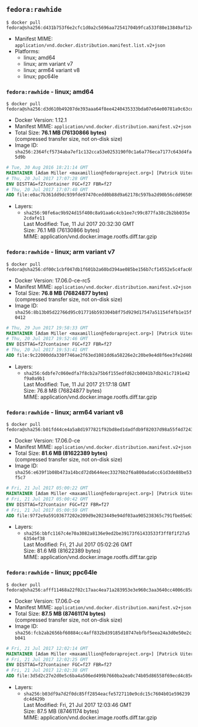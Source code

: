 ## `fedora:rawhide`

```console
$ docker pull fedora@sha256:d431b753f6e2cfc1d0a2c5696aa72541704b9fca533f80e13849af1242703f7a
```

-	Manifest MIME: `application/vnd.docker.distribution.manifest.list.v2+json`
-	Platforms:
	-	linux; amd64
	-	linux; arm variant v7
	-	linux; arm64 variant v8
	-	linux; ppc64le

### `fedora:rawhide` - linux; amd64

```console
$ docker pull fedora@sha256:d3d610b49207de393aaa64f8ee4240435333bda07e64e00781a9c63cda430f60
```

-	Docker Version: 1.12.1
-	Manifest MIME: `application/vnd.docker.distribution.manifest.v2+json`
-	Total Size: **76.1 MB (76130866 bytes)**  
	(compressed transfer size, not on-disk size)
-	Image ID: `sha256:2364fcf5734aba7ef1c132cca53e0253190f0c1a6a776eca7177c643d4fa5d9b`

```dockerfile
# Tue, 30 Aug 2016 18:21:14 GMT
MAINTAINER [Adam Miller <maxamillion@fedoraproject.org>] [Patrick Uiterwijk <patrick@puiterwijk.org>]
# Thu, 20 Jul 2017 17:07:28 GMT
ENV DISTTAG=f27container FGC=f27 FBR=f27
# Thu, 20 Jul 2017 17:07:40 GMT
ADD file:e0ac7b361dd9dc939fde97470cedd0b88d9a62178c597ba2d90b56cdd965093f in / 
```

-	Layers:
	-	`sha256:98fe6ac9b924d15f408c8a91aa6c4cb1ee7c99c877fa38c2b2bb035e2cdafe11`  
		Last Modified: Tue, 11 Jul 2017 20:32:30 GMT  
		Size: 76.1 MB (76130866 bytes)  
		MIME: application/vnd.docker.image.rootfs.diff.tar.gzip

### `fedora:rawhide` - linux; arm variant v7

```console
$ docker pull fedora@sha256:df00c1cbf047db1f601b2a60bd394ae085be156b7cf14552e5c4fac6910c98a6
```

-	Docker Version: 17.06.0-ce-rc5
-	Manifest MIME: `application/vnd.docker.distribution.manifest.v2+json`
-	Total Size: **76.8 MB (76824877 bytes)**  
	(compressed transfer size, not on-disk size)
-	Image ID: `sha256:8b13b05d22766d95c017716b593304b8f75d929d17547a51154f4fb1e15f0412`

```dockerfile
# Thu, 29 Jun 2017 19:58:33 GMT
MAINTAINER [Adam Miller <maxamillion@fedoraproject.org>] [Patrick Uiterwijk <patrick@puiterwijk.org>]
# Thu, 20 Jul 2017 19:52:46 GMT
ENV DISTTAG=f27container FGC=f27 FBR=f27
# Thu, 20 Jul 2017 19:53:41 GMT
ADD file:9c22000dda330f746ae2f63ed1081dd6a58226e2c20be9e4d8f6ee3fe2d46b3c in / 
```

-	Layers:
	-	`sha256:6dbfe7c060edfa7f8cb2a75b6f155edfd62cb0041b7db241c7191e42f9a0a9b1`  
		Last Modified: Tue, 11 Jul 2017 21:17:18 GMT  
		Size: 76.8 MB (76824877 bytes)  
		MIME: application/vnd.docker.image.rootfs.diff.tar.gzip

### `fedora:rawhide` - linux; arm64 variant v8

```console
$ docker pull fedora@sha256:b01fd44ce4a5a8d1977821f92bd8ed1dadfdb9f82037d98a55f4d72435aa2a9b
```

-	Docker Version: 17.06.0-ce
-	Manifest MIME: `application/vnd.docker.distribution.manifest.v2+json`
-	Total Size: **81.6 MB (81622389 bytes)**  
	(compressed transfer size, not on-disk size)
-	Image ID: `sha256:e639f1b08b473a14bcd72db644eec33276b2f6a800ada6cc61d3de88be53f5c7`

```dockerfile
# Fri, 21 Jul 2017 05:00:22 GMT
MAINTAINER [Adam Miller <maxamillion@fedoraproject.org>] [Patrick Uiterwijk <patrick@puiterwijk.org>]
# Fri, 21 Jul 2017 05:00:42 GMT
ENV DISTTAG=f27containr FGC=f27 FBR=f27
# Fri, 21 Jul 2017 05:00:59 GMT
ADD file:97f2e9a59103677202e209d9e2023449e94df03aa905238365c791fbe85e6386 in / 
```

-	Layers:
	-	`sha256:bbfc1167c4e70a3082a8136e9ed2be39173f61433533f3ff8f1f27a56354ef38`  
		Last Modified: Fri, 21 Jul 2017 05:02:26 GMT  
		Size: 81.6 MB (81622389 bytes)  
		MIME: application/vnd.docker.image.rootfs.diff.tar.gzip

### `fedora:rawhide` - linux; ppc64le

```console
$ docker pull fedora@sha256:afff11468a22f02c17aac4ea71a283953e3e960c3aa3640cc4006c85a4c8970c
```

-	Docker Version: 17.06.0-ce
-	Manifest MIME: `application/vnd.docker.distribution.manifest.v2+json`
-	Total Size: **87.5 MB (87461174 bytes)**  
	(compressed transfer size, not on-disk size)
-	Image ID: `sha256:fcb2ab2656bf60884cc4aff832bd39185d10747ebfbf5eea24a3d0e50e2cb041`

```dockerfile
# Fri, 21 Jul 2017 12:02:14 GMT
MAINTAINER [Adam Miller <maxamillion@fedoraproject.org>] [Patrick Uiterwijk <patrick@puiterwijk.org>]
# Fri, 21 Jul 2017 12:02:25 GMT
ENV DISTTAG=f27container FGC=f27 FBR=f27
# Fri, 21 Jul 2017 12:02:38 GMT
ADD file:3d5d2c27e2d0e5c6ba4a506ed499b7660ba2ea0c74b05d86558f69ecd4c85c75 in / 
```

-	Layers:
	-	`sha256:b03df9a7d2f0dc85ff2854eacfe5727110e9cdc15c7604b01e596239dc4d429b`  
		Last Modified: Fri, 21 Jul 2017 12:03:46 GMT  
		Size: 87.5 MB (87461174 bytes)  
		MIME: application/vnd.docker.image.rootfs.diff.tar.gzip
